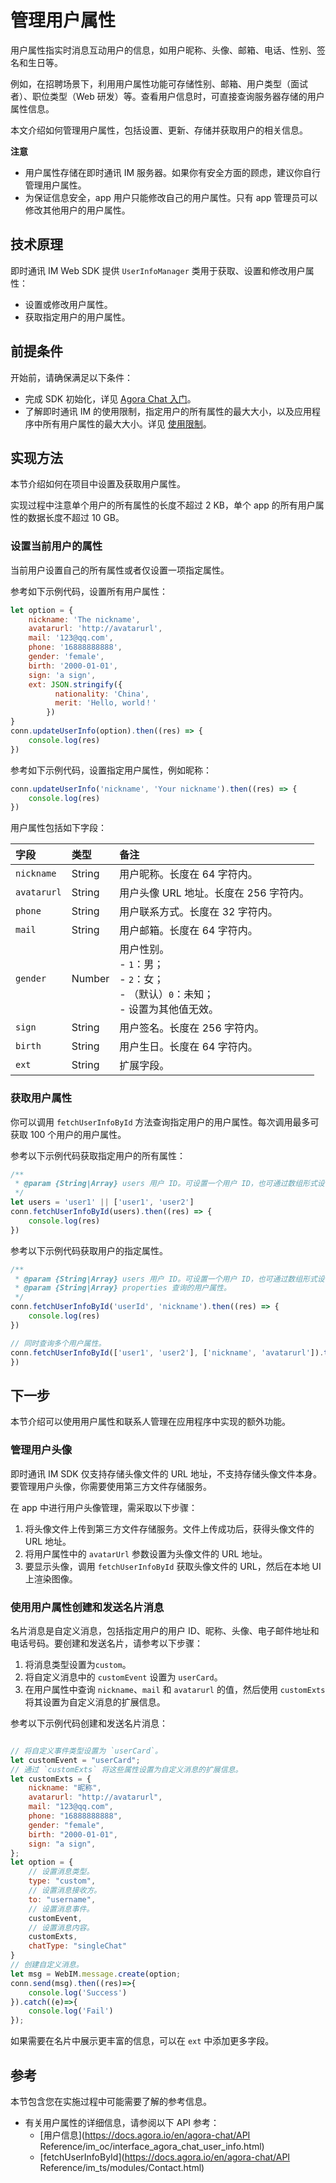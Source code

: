 # 管理用户属性

用户属性指实时消息互动用户的信息，如用户昵称、头像、邮箱、电话、性别、签名和生日等。

例如，在招聘场景下，利用用户属性功能可存储性别、邮箱、用户类型（面试者）、职位类型（Web 研发）等。查看用户信息时，可直接查询服务器存储的用户属性信息。

本文介绍如何管理用户属性，包括设置、更新、存储并获取用户的相关信息。

**注意**

- 用户属性存储在即时通讯 IM 服务器。如果你有安全方面的顾虑，建议你自行管理用户属性。
- 为保证信息安全，app 用户只能修改自己的用户属性。只有 app 管理员可以修改其他用户的用户属性。

## 技术原理

即时通讯 IM Web SDK 提供 `UserInfoManager` 类用于获取、设置和修改用户属性：

- 设置或修改用户属性。
- 获取指定用户的用户属性。

## 前提条件

开始前，请确保满足以下条件：

- 完成 SDK 初始化，详见 [Agora Chat 入门](https://docs.agora.io/en/agora-chat/agora_chat_get_started_web?platform=Web)。
- 了解即时通讯 IM 的使用限制，指定用户的所有属性的最大大小，以及应用程序中所有用户属性的最大大小。详见 [使用限制](https://docs.agora.io/en/agora-chat/agora_chat_limitation?platform=Web)。

## 实现方法

本节介绍如何在项目中设置及获取用户属性。

实现过程中注意单个用户的所有属性的长度不超过 2 KB，单个 app 的所有用户属性的数据长度不超过 10 GB。

### 设置当前用户的属性

当前用户设置自己的所有属性或者仅设置一项指定属性。

参考如下示例代码，设置所有用户属性：

```javascript
let option = {
    nickname: 'The nickname',
    avatarurl: 'http://avatarurl',
    mail: '123@qq.com',
    phone: '16888888888',
    gender: 'female',
    birth: '2000-01-01',
    sign: 'a sign',
    ext: JSON.stringify({
          nationality: 'China',
          merit: 'Hello, world！'
        })
}
conn.updateUserInfo(option).then((res) => {
    console.log(res)
})
```

参考如下示例代码，设置指定用户属性，例如昵称：

```javascript
conn.updateUserInfo('nickname', 'Your nickname').then((res) => {
    console.log(res)
})
```

用户属性包括如下字段：

| 字段        | 类型   | 备注                                                         |
| :---------- | :----- | :----------------------------------------------------------- |
| `nickname`  | String | 用户昵称。长度在 64 字符内。                                 |
| `avatarurl` | String | 用户头像 URL 地址。长度在 256 字符内。                       |
| `phone`     | String | 用户联系方式。长度在 32 字符内。                             |
| `mail`      | String | 用户邮箱。长度在 64 字符内。                                 |
| `gender`    | Number | 用户性别。 <br/> - `1`：男；<br/> - `2`：女；<br/> - （默认）`0`：未知；<br/> - 设置为其他值无效。 |
| `sign`      | String | 用户签名。长度在 256 字符内。                                |
| `birth`     | String | 用户生日。长度在 64 字符内。                                 |
| `ext`       | String | 扩展字段。                                                   |

### 获取用户属性

你可以调用 `fetchUserInfoById` 方法查询指定用户的用户属性。每次调用最多可获取 100 个用户的用户属性。

参考以下示例代码获取指定用户的所有属性：

```javascript
/**
 * @param {String|Array} users 用户 ID。可设置一个用户 ID，也可通过数组形式设置多个。
 */
let users = 'user1' || ['user1', 'user2']
conn.fetchUserInfoById(users).then((res) => {
    console.log(res)
})
```

参考以下示例代码获取用户的指定属性。

```javascript
/**
 * @param {String|Array} users 用户 ID。可设置一个用户 ID，也可通过数组形式设置多个。
 * @param {String|Array} properties 查询的用户属性。
 */
conn.fetchUserInfoById('userId', 'nickname').then((res) => {
    console.log(res)
})

// 同时查询多个用户属性。
conn.fetchUserInfoById(['user1', 'user2'], ['nickname', 'avatarurl']).then((res) => { console.log(res)
})
```

## 下一步

本节介绍可以使用用户属性和联系人管理在应用程序中实现的额外功能。

### 管理用户头像

即时通讯 IM SDK 仅支持存储头像文件的 URL 地址，不支持存储头像文件本身。要管理用户头像，你需要使用第三方文件存储服务。

在 app 中进行用户头像管理，需采取以下步骤：

1. 将头像文件上传到第三方文件存储服务。文件上传成功后，获得头像文件的 URL 地址。
2. 将用户属性中的 `avatarUrl` 参数设置为头像文件的 URL 地址。
3. 要显示头像，调用 `fetchUserInfoById` 获取头像文件的 URL，然后在本地 UI 上渲染图像。

### 使用用户属性创建和发送名片消息

名片消息是自定义消息，包括指定用户的用户 ID、昵称、头像、电子邮件地址和电话号码。要创建和发送名片，请参考以下步骤：

1. 将消息类型设置为`custom`。
2. 将自定义消息中的 `customEvent` 设置为 `userCard`。
3. 在用户属性中查询 `nickname`、`mail` 和 `avatarurl` 的值，然后使用 `customExts` 将其设置为自定义消息的扩展信息。

参考以下示例代码创建和发送名片消息：

```javascript

// 将自定义事件类型设置为 `userCard`。
let customEvent = "userCard";
// 通过 `customExts` 将这些属性设置为自定义消息的扩展信息。
let customExts = {
    nickname: "昵称",
    avatarurl: "http://avatarurl",
    mail: "123@qq.com",
    phone: "16888888888",
    gender: "female",
    birth: "2000-01-01",
    sign: "a sign",
};
let option = {
    // 设置消息类型。
    type: "custom",
    // 设置消息接收方。
    to: "username",
    // 设置消息事件。
    customEvent,
    // 设置消息内容。
    customExts,
    chatType: "singleChat"
}
// 创建自定义消息。
let msg = WebIM.message.create(option;
conn.send(msg).then((res)=>{
    console.log('Success')
}).catch((e)=>{
    console.log('Fail')
});
```

如果需要在名片中展示更丰富的信息，可以在 `ext` 中添加更多字段。

## 参考

本节包含您在实施过程中可能需要了解的参考信息。

- 有关用户属性的详细信息，请参阅以下 API 参考：
  - [用户信息](https://docs.agora.io/en/agora-chat/API Reference/im_oc/interface_agora_chat_user_info.html)
  - [fetchUserInfoById](https://docs.agora.io/en/agora-chat/API Reference/im_ts/modules/Contact.html)